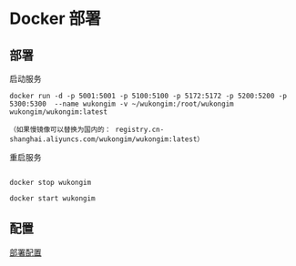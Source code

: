 # Docker 部署


## 部署

启动服务

```shell
docker run -d -p 5001:5001 -p 5100:5100 -p 5172:5172 -p 5200:5200 -p 5300:5300  --name wukongim -v ~/wukongim:/root/wukongim  wukongim/wukongim:latest

```

`（如果慢镜像可以替换为国内的： registry.cn-shanghai.aliyuncs.com/wukongim/wukongim:latest）`

重启服务

```shell

docker stop wukongim

```

```shell
docker start wukongim
```



## 配置

[部署配置](/guide/deploy-config)
